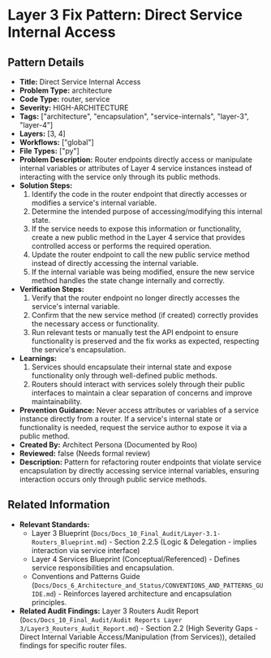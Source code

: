 # Layer 3 Fix Pattern: Direct Service Internal Access

## Pattern Details

*   **Title:** Direct Service Internal Access
*   **Problem Type:** architecture
*   **Code Type:** router, service
*   **Severity:** HIGH-ARCHITECTURE
*   **Tags:** ["architecture", "encapsulation", "service-internals", "layer-3", "layer-4"]
*   **Layers:** [3, 4]
*   **Workflows:** ["global"]
*   **File Types:** ["py"]
*   **Problem Description:** Router endpoints directly access or manipulate internal variables or attributes of Layer 4 service instances instead of interacting with the service only through its public methods.
*   **Solution Steps:**
    1.  Identify the code in the router endpoint that directly accesses or modifies a service's internal variable.
    2.  Determine the intended purpose of accessing/modifying this internal state.
    3.  If the service needs to expose this information or functionality, create a new public method in the Layer 4 service that provides controlled access or performs the required operation.
    4.  Update the router endpoint to call the new public service method instead of directly accessing the internal variable.
    5.  If the internal variable was being modified, ensure the new service method handles the state change internally and correctly.
*   **Verification Steps:**
    1.  Verify that the router endpoint no longer directly accesses the service's internal variable.
    2.  Confirm that the new service method (if created) correctly provides the necessary access or functionality.
    3.  Run relevant tests or manually test the API endpoint to ensure functionality is preserved and the fix works as expected, respecting the service's encapsulation.
*   **Learnings:**
    1.  Services should encapsulate their internal state and expose functionality only through well-defined public methods.
    2.  Routers should interact with services solely through their public interfaces to maintain a clear separation of concerns and improve maintainability.
*   **Prevention Guidance:** Never access attributes or variables of a service instance directly from a router. If a service's internal state or functionality is needed, request the service author to expose it via a public method.
*   **Created By:** Architect Persona (Documented by Roo)
*   **Reviewed:** false (Needs formal review)
*   **Description:** Pattern for refactoring router endpoints that violate service encapsulation by directly accessing service internal variables, ensuring interaction occurs only through public service methods.

## Related Information

*   **Relevant Standards:**
    *   Layer 3 Blueprint (`Docs/Docs_10_Final_Audit/Layer-3.1-Routers_Blueprint.md`) - Section 2.2.5 (Logic & Delegation - implies interaction via service interface)
    *   Layer 4 Services Blueprint (Conceptual/Referenced) - Defines service responsibilities and encapsulation.
    *   Conventions and Patterns Guide (`Docs/Docs_6_Architecture_and_Status/CONVENTIONS_AND_PATTERNS_GUIDE.md`) - Reinforces layered architecture and encapsulation principles.
*   **Related Audit Findings:** Layer 3 Routers Audit Report (`Docs/Docs_10_Final_Audit/Audit Reports Layer 3/Layer3_Routers_Audit_Report.md`) - Section 2.2 (High Severity Gaps - Direct Internal Variable Access/Manipulation (from Services)), detailed findings for specific router files.